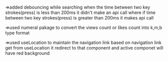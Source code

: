 =>added debouncing while searching when the time between two key strokes(press) is less than 200ms it didn't make an api call where if time between two key strokes(press) is greater than 200ms it makes api call

=>used numeral pakage to convert the views count or likes count into k,m,b type format

=>used useLocation to maintain the navigation link based on navigation link get from useLocation it redirect to that component and active componet will have red background
